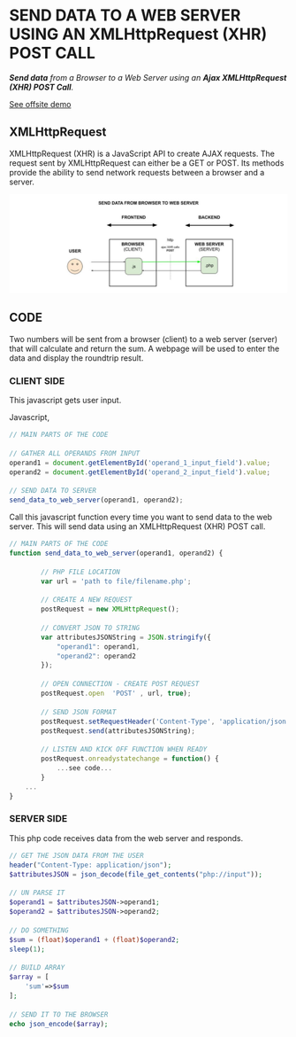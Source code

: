 # SEND DATA TO A WEB SERVER USING AN XMLHttpRequest (XHR) POST CALL

_**Send data**
from a Browser
to a Web Server
using an **Ajax XMLHttpRequest (XHR) POST Call**._
  
[See offsite demo](http://www.jeffdecola.com/my-frontend-and-backend-api-examples/index.php?page=send-data-from-browser-to-web-server-using-ajax-xhr-post-call)

## XMLHttpRequest

XMLHttpRequest (XHR) is a JavaScript API to create AJAX requests.
The request sent by XMLHttpRequest can either be a GET or POST.
Its methods provide the ability to send network requests between a
browser and a server.

![IMAGE - send-data-from-browser-to-web-server-using-ajax-xhr-post-call - IMAGE](../../../docs/pics/send-data-from-browser-to-web-server-using-ajax-xhr-post-call.jpg)

## CODE

Two numbers will be
sent from a browser (client)
to a web server (server)
that will calculate
and return the sum.
A webpage will be used to
enter the data and
display the roundtrip result.

### CLIENT SIDE

This javascript gets user input.

Javascript,

```js
// MAIN PARTS OF THE CODE

// GATHER ALL OPERANDS FROM INPUT 
operand1 = document.getElementById('operand_1_input_field').value;
operand2 = document.getElementById('operand_2_input_field').value;

// SEND DATA TO SERVER
send_data_to_web_server(operand1, operand2);
```

Call this javascript function every time you want to send data to the web server.
This will send data using an XMLHttpRequest (XHR) POST call.

```js
// MAIN PARTS OF THE CODE
function send_data_to_web_server(operand1, operand2) {

        // PHP FILE LOCATION
        var url = 'path to file/filename.php';

        // CREATE A NEW REQUEST
        postRequest = new XMLHttpRequest();
        
        // CONVERT JSON TO STRING
        var attributesJSONString = JSON.stringify({
            "operand1": operand1,
            "operand2": operand2
        });

        // OPEN CONNECTION - CREATE POST REQUEST
        postRequest.open  'POST' , url, true);

        // SEND JSON FORMAT
        postRequest.setRequestHeader('Content-Type', 'application/json');
        postRequest.send(attributesJSONString);

        // LISTEN AND KICK OFF FUNCTION WHEN READY
        postRequest.onreadystatechange = function() {
            ...see code...
        }
    ...
}
```

### SERVER SIDE

This php code receives data from the web server and responds.

```php
// GET THE JSON DATA FROM THE USER
header("Content-Type: application/json");
$attributesJSON = json_decode(file_get_contents("php://input"));

// UN PARSE IT
$operand1 = $attributesJSON->operand1;
$operand2 = $attributesJSON->operand2;

// DO SOMETHING
$sum = (float)$operand1 + (float)$operand2;
sleep(1);

// BUILD ARRAY
$array = [
    'sum'=>$sum
];

// SEND IT TO THE BROWSER
echo json_encode($array);
```
